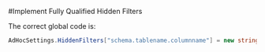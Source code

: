 #Implement Fully Qualified Hidden Filters

The correct global code is:
```csharp
AdHocSettings.HiddenFilters["schema.tablename.columnname"] = new string[3] { "value1", "value2", "value3" };
```
